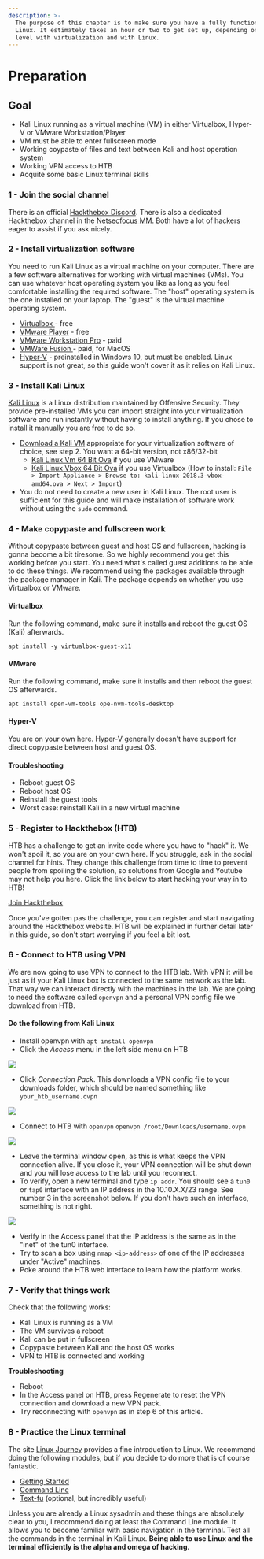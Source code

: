 ```yaml
---
description: >-
  The purpose of this chapter is to make sure you have a fully functional Kali
  Linux. It estimately takes an hour or two to get set up, depending on skill
  level with virtualization and with Linux.
---
```


# Preparation

## Goal

* Kali Linux running as a virtual machine \(VM\) in either Virtualbox, Hyper-V or VMware Workstation/Player
* VM must be able to enter fullscreen mode
* Working coypaste of files and text between Kali and host operation system 
* Working VPN access to HTB
* Acquite some basic Linux terminal skills

### **1 - Join the social channel**

There is an official [Hackthebox Discord](https://discord.gg/BpWsXza). There is also a dedicated Hackthebox channel in the [Netsecfocus MM](https://mm.netsecfocus.com). Both have a lot of hackers eager to assist if you ask nicely.

### **2 - Install virtualization software**

You need to run Kali Linux as a virtual machine on your computer. There are a few software alternatives for working with virtual machines \(VMs\). You can use whatever host operating system you like as long as you feel comfortable installing the required software. The "host" operating system is the one installed on your laptop. The "guest" is the virtual machine operating system.

* [Virtualbox ](https://www.virtualbox.org/)- free
* [VMware Player](https://www.vmware.com/products/workstation-player.html) - free
* [VMware Workstation Pro](https://www.vmware.com/products/workstation-pro.html) - paid
* [VMWare Fusion ](https://www.vmware.com/products/fusion.html)- paid, for MacOS
* [Hyper-V](https://docs.microsoft.com/en-us/virtualization/hyper-v-on-windows/quick-start/enable-hyper-v) - preinstalled in Windows 10, but must be enabled. Linux support is not great, so this guide won't cover it as it relies on Kali Linux.

### **3 - Install Kali Linux**

[Kali Linux](https://www.kali.org) is a Linux distribution maintained by Offensive Security. They provide pre-installed VMs you can import straight into your virtualization software and run instantly without having to install anything. If you chose to install it manually you are free to do so.

* [Download a Kali VM](https://www.offensive-security.com/kali-linux-vm-vmware-virtualbox-hyperv-image-download/) appropriate for your virtualization software of choice, see step 2. You want a 64-bit version, not x86/32-bit 
  *  [Kali Linux Vm 64 Bit Ova](https://images.offensive-security.com/virtual-images/kali-linux-2018.3-vm-amd64.ova) if you use VMware
  * [Kali Linux Vbox 64 Bit Ova](https://images.offensive-security.com/virtual-images/kali-linux-2018.3-vbox-amd64.ova) if you use Virtualbox (How to install: `File > Import Appliance > Browse to: kali-linux-2018.3-vbox-amd64.ova > Next > Import`)
* You do not need to create a new user in Kali Linux. The root user is sufficient for this guide and will make installation of software work without using the `sudo` command.

### **4 - Make copypaste and fullscreen work**

Without copypaste between guest and host OS and fullscreen, hacking is gonna become a bit tiresome. So we highly recommend you get this working before you start. You need what's called guest additions to be able to do these things. We recommend using the packages available through the package manager in Kali. The package depends on whether you use Virtualbox or VMware.

#### Virtualbox

Run the following command, make sure it installs and reboot the guest OS \(Kali\) afterwards.

`apt install -y virtualbox-guest-x11` 

#### VMware

Run the following command, make sure it installs and then reboot the guest OS afterwards.

`apt install open-vm-tools ope-nvm-tools-desktop` 

#### Hyper-V

You are on your own here. Hyper-V generally doesn't have support for direct copypaste between host and guest OS.

#### Troubleshooting

* Reboot guest OS
* Reboot host OS
* Reinstall the guest tools
* Worst case: reinstall Kali in a new virtual machine

### 5 - Register to Hackthebox \(HTB\)

HTB has a challenge to get an invite code where you have to "hack" it. We won't spoil it, so you are on your own here. If you struggle, ask in the social channel for hints. They change this challenge from time to time to prevent people from spoiling the solution, so solutions from Google and Youtube may not help you here. Click the link below to start hacking your way in to HTB!

[Join Hackthebox](https://www.hackthebox.eu/invite)

Once you've gotten pas the challenge, you can register and start navigating around the Hackthebox website. HTB will be explained in further detail later in this guide, so don't start worrying if you feel a bit lost.

### 6 - Connect to HTB using VPN

We are now going to use VPN to connect to the HTB lab. With VPN it will be just as if your Kali Linux box is connected to the same network as the lab. That way we can interact directly with the machines in the lab. We are going to need the software called `openvpn` and a personal VPN config file we download from HTB.

#### Do the following from Kali Linux

* Install openvpn with  `apt install openvpn`
* Click the _Access_ menu in the left side menu on HTB

![](.gitbook/assets/screenshot-2018-09-12-at-09.27.02%20%281%29.png)

* Click _Connection Pack_. This downloads a VPN config file to your downloads folder, which should be named something like `your_htb_username.ovpn`

![](.gitbook/assets/screenshot-2018-09-12-at-09.28.21.png)

* Connect to HTB with `openvpn` `openvpn /root/Downloads/username.ovpn`

![](.gitbook/assets/image%20%2821%29.png)

* Leave the terminal window open, as this is what keeps the VPN connection alive. If you close it, your VPN connection will be shut down and you will lose access to the lab until you reconnect.
* To verify, open a new terminal and type `ip addr`. You should see a `tun0` or `tap0` interface with an IP address in the 10.10.X.X/23 range. See number 3 in the screenshot below. If you don't have such an interface, something is not right.

![](.gitbook/assets/image%20%281%29.png)

* Verify in the Access panel that the IP address is the same as in the "inet" of the tun0 interface.
* Try to scan a box using `nmap <ip-address>` of one of the IP addresses under "Active" machines.
* Poke around the HTB web interface to learn how the platform works.

### 7 **- Verify that things work**

Check that the following works:

* Kali Linux is running as a VM
* The VM survives a reboot
* Kali can be put in fullscreen
* Copypaste between Kali and the host OS works
* VPN to HTB is connected and working

**Troubleshooting**

* Reboot
* In the Access panel on HTB, press Regenerate to reset the VPN connection and download a new VPN pack.
* Try reconnecting with `openvpn` as in step 6 of this article. 

### 8 - Practice the Linux terminal

The site [Linux Journey](https://linuxjourney.com/) provides a fine introduction to Linux. We recommend doing the following modules, but if you decide to do more that is of course fantastic.

* [Getting Started](https://linuxjourney.com/lesson/linux-history)
* [Command Line](https://linuxjourney.com/lesson/the-shell)
* [Text-fu](https://linuxjourney.com/lesson/stdout-standard-out-redirect) \(optional, but incredibly useful\)

Unless you are already a Linux sysadmin and these things are absolutely clear to you, I recommend doing at least the Command Line module. It allows you to become familiar with basic navigation in the terminal. Test all the commands in the terminal in Kali Linux. **Being able to use Linux and the terminal efficiently is the alpha and omega of hacking.**

